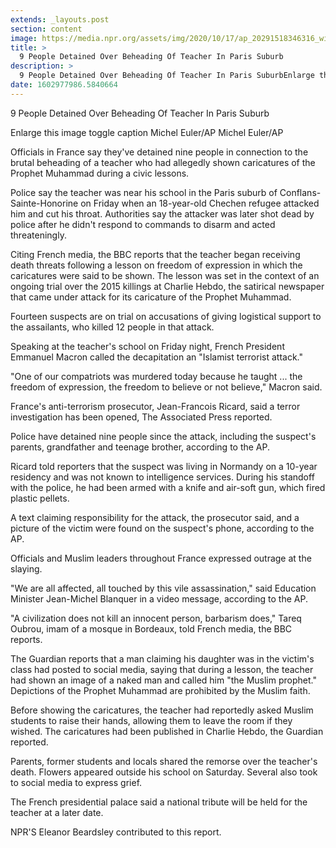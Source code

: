```yaml
--- 
extends: _layouts.post 
section: content 
image: https://media.npr.org/assets/img/2020/10/17/ap_20291518346316_wide-edc10d6522f5f42db313ec33d925f4663febf388.jpg?s=1400 
title: > 
  9 People Detained Over Beheading Of Teacher In Paris Suburb 
description: > 
  9 People Detained Over Beheading Of Teacher In Paris SuburbEnlarge this image toggle caption Michel Euler/AP Michel Euler/APOfficials in France say they've detained nine people in connection to the brutal beheading of a teacher who had allegedly shown caricatures of the Prophet Muhammad during a civic lessons.Police say the teacher was near his school in the Paris suburb of Conflans-Sainte-Honorine on Friday when an 18-year-old Chechen refugee attacked him and cut his throat.Citing French media, the BBC reports that the teacher began receiving death threats following a lesson on freedom of expression in which the caricatures were said to be shown."A civilization does not kill an innocent person, barbarism does," Tareq Oubrou, imam of a mosque in Bordeaux, told French media, the BBC reports.The French presidential palace said a national tribute will be held for the teacher at a later date. 
date: 1602977986.5840664 
--- 
```

9 People Detained Over Beheading Of Teacher In Paris Suburb

Enlarge this image toggle caption Michel Euler/AP Michel Euler/AP

Officials in France say they've detained nine people in connection to the brutal beheading of a teacher who had allegedly shown caricatures of the Prophet Muhammad during a civic lessons.

Police say the teacher was near his school in the Paris suburb of Conflans-Sainte-Honorine on Friday when an 18-year-old Chechen refugee attacked him and cut his throat. Authorities say the attacker was later shot dead by police after he didn't respond to commands to disarm and acted threateningly.

Citing French media, the BBC reports that the teacher began receiving death threats following a lesson on freedom of expression in which the caricatures were said to be shown. The lesson was set in the context of an ongoing trial over the 2015 killings at Charlie Hebdo, the satirical newspaper that came under attack for its caricature of the Prophet Muhammad.

Fourteen suspects are on trial on accusations of giving logistical support to the assailants, who killed 12 people in that attack.

Speaking at the teacher's school on Friday night, French President Emmanuel Macron called the decapitation an "Islamist terrorist attack."

"One of our compatriots was murdered today because he taught ... the freedom of expression, the freedom to believe or not believe," Macron said.

France's anti-terrorism prosecutor, Jean-Francois Ricard, said a terror investigation has been opened, The Associated Press reported.

Police have detained nine people since the attack, including the suspect's parents, grandfather and teenage brother, according to the AP.

Ricard told reporters that the suspect was living in Normandy on a 10-year residency and was not known to intelligence services. During his standoff with the police, he had been armed with a knife and air-soft gun, which fired plastic pellets.

A text claiming responsibility for the attack, the prosecutor said, and a picture of the victim were found on the suspect's phone, according to the AP.

Officials and Muslim leaders throughout France expressed outrage at the slaying.

"We are all affected, all touched by this vile assassination," said Education Minister Jean-Michel Blanquer in a video message, according to the AP.

"A civilization does not kill an innocent person, barbarism does," Tareq Oubrou, imam of a mosque in Bordeaux, told French media, the BBC reports.

The Guardian reports that a man claiming his daughter was in the victim's class had posted to social media, saying that during a lesson, the teacher had shown an image of a naked man and called him "the Muslim prophet." Depictions of the Prophet Muhammad are prohibited by the Muslim faith.

Before showing the caricatures, the teacher had reportedly asked Muslim students to raise their hands, allowing them to leave the room if they wished. The caricatures had been published in Charlie Hebdo, the Guardian reported.

Parents, former students and locals shared the remorse over the teacher's death. Flowers appeared outside his school on Saturday. Several also took to social media to express grief.

The French presidential palace said a national tribute will be held for the teacher at a later date.

NPR'S Eleanor Beardsley contributed to this report.